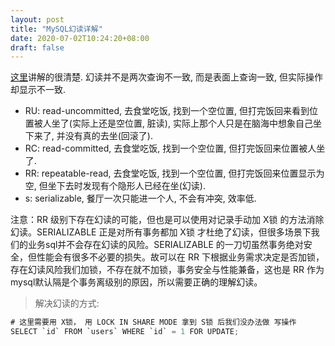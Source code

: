 ```yaml
---
layout: post
title: "MySQL幻读详解"
date: 2020-07-02T10:24:20+08:00
draft: false
---
```

[这里](https://segmentfault.com/a/1190000016566788)讲解的很清楚.
幻读并不是两次查询不一致, 而是表面上查询一致, 但实际操作却显示不一致.
- RU: read-uncommitted, 去食堂吃饭, 找到一个空位置, 但打完饭回来看到位置被人坐了(实际上还是空位置, 脏读), 实际上那个人只是在脑海中想象自己坐下来了, 并没有真的去坐(回滚了).
- RC: read-committed,  去食堂吃饭, 找到一个空位置, 但打完饭回来位置被人坐了.
- RR: repeatable-read, 去食堂吃饭, 找到一个空位置, 但打完饭回来位置显示为空, 但坐下去时发现有个隐形人已经在坐(幻读).
- s: serializable, 餐厅一次只能进一个人, 不会有冲突, 效率低.

注意：RR 级别下存在幻读的可能，但也是可以使用对记录手动加 X锁 的方法消除幻读。SERIALIZABLE 正是对所有事务都加 X锁 才杜绝了幻读，但很多场景下我们的业务sql并不会存在幻读的风险。SERIALIZABLE 的一刀切虽然事务绝对安全，但性能会有很多不必要的损失。故可以在 RR 下根据业务需求决定是否加锁，存在幻读风险我们加锁，不存在就不加锁，事务安全与性能兼备，这也是 RR 作为mysql默认隔是个事务离级别的原因，所以需要正确的理解幻读。

> 解决幻读的方式: 
```java
# 这里需要用 X锁， 用 LOCK IN SHARE MODE 拿到 S锁 后我们没办法做 写操作
SELECT `id` FROM `users` WHERE `id` = 1 FOR UPDATE;
```

